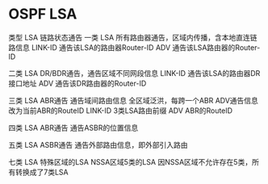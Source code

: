 # OSPF LSA
类型 LSA 链路状态通告
一类 LSA  所有路由器通告，区域内传播，含本地直连链路信息
LINK-ID 通告该LSA的路由器Router-ID    ADV 通告该LSA路由器的Router-ID

二类 LSA DR/BDR通告，通告区域不同网段信息
LINK-ID 通告该LSA的路由器DR接口地址    ADV 通告该DR路由器的Router-ID

三类 LSA ABR通告 通告域间路由信息  全区域泛洪，每跨一个ABR ADV通告信息改为当前ABR的RouteID
LINK-ID 3类LSA路由前缀   ADV ABR的RouteID

四类 LSA ABR通告  通告ASBR的位置信息

五类 LSA ASBR通告  通告外部路由信息，即外部引入路由

七类 LSA 特殊区域的LSA NSSA区域5类的LSA 因NSSA区域不允许存在5类，所有转换成了7类LSA
